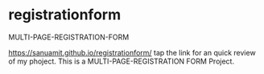 # registrationform
MULTI-PAGE-REGISTRATION-FORM

https://sanuamit.github.io/registrationform/ tap the link for an quick review of my phoject. This is a MULTI-PAGE-REGISTRATION FORM Project.
